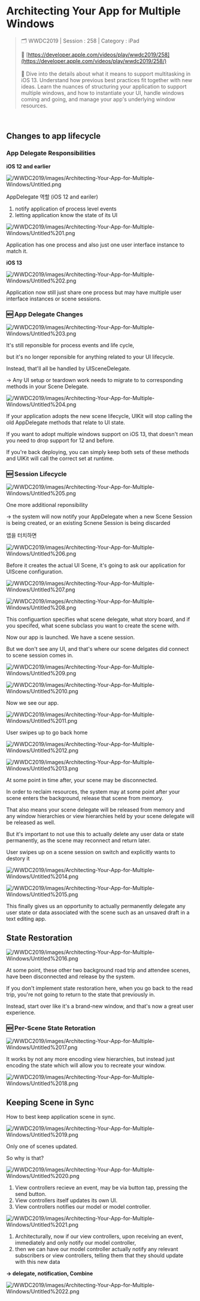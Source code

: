 # Architecting Your App for Multiple Windows

> 🗂 WWDC2019 | Session : 258 | Category : iPad
> 
> 🔗 [https://developer.apple.com/videos/play/wwdc2019/258](https://developer.apple.com/videos/play/wwdc2019/258/)
>  <br />
>  <br />
> 🔖 Dive into the details about what it means to support multitasking in iOS 13. Understand how previous best practices fit together with new ideas. Learn the nuances of structuring your application to support multiple windows, and how to instantiate your UI, handle windows coming and going, and manage your app's underlying window resources.
> <br />
<br />  


## Changes to app lifecycle

### App Delegate Responsibilities

**iOS 12 and earlier**

![/WWDC2019/images/Architecting-Your-App-for-Multiple-Windows/Untitled.png](/WWDC2019/images/Architecting-Your-App-for-Multiple-Windows/Untitled.png)

AppDelegate 역할 (iOS 12 and eariler)

1. notify application of process level events
2. letting application know the state of its UI

![/WWDC2019/images/Architecting-Your-App-for-Multiple-Windows/Untitled%201.png](/WWDC2019/images/Architecting-Your-App-for-Multiple-Windows/Untitled%201.png)

Application has one process and also just one user interface instance to match it.

**iOS 13**

![/WWDC2019/images/Architecting-Your-App-for-Multiple-Windows/Untitled%202.png](/WWDC2019/images/Architecting-Your-App-for-Multiple-Windows/Untitled%202.png)

Application now still just share one process but may have multiple user interface instances or scene sessions.

### 🆕 App Delegate Changes

![/WWDC2019/images/Architecting-Your-App-for-Multiple-Windows/Untitled%203.png](/WWDC2019/images/Architecting-Your-App-for-Multiple-Windows/Untitled%203.png)

It's still reponsible for process events and life cycle,

but it's no longer reponsible for anything related to your UI lifecycle.

Instead, that'll all be handled by UISceneDelegate.

→ Any UI setup or teardown work needs to migrate to to corresponding methods in your Scene Delegate.

![/WWDC2019/images/Architecting-Your-App-for-Multiple-Windows/Untitled%204.png](/WWDC2019/images/Architecting-Your-App-for-Multiple-Windows/Untitled%204.png)

If your application adopts the new scene lifecycle, UIKit will stop calling the old AppDelegate methods that relate to UI state.

If you want to adopt multiple windows support on iOS 13, that doesn't mean you need to drop support for 12 and before.

If you're back deploying, you can simply keep both sets of these methods and UIKit will call the correct set at runtime.

### 🆕 Session Lifecycle

![/WWDC2019/images/Architecting-Your-App-for-Multiple-Windows/Untitled%205.png](/WWDC2019/images/Architecting-Your-App-for-Multiple-Windows/Untitled%205.png)

One more additional reponsibility

→ the system will now notify your AppDelegate when a new Scene Session is being created, or an existing Scnene Session is being discarded

앱을 터치하면

![/WWDC2019/images/Architecting-Your-App-for-Multiple-Windows/Untitled%206.png](/WWDC2019/images/Architecting-Your-App-for-Multiple-Windows/Untitled%206.png)

Before it creates the actual UI Scene, it's going to ask our application for UIScene configuration.

![/WWDC2019/images/Architecting-Your-App-for-Multiple-Windows/Untitled%207.png](/WWDC2019/images/Architecting-Your-App-for-Multiple-Windows/Untitled%207.png)

![/WWDC2019/images/Architecting-Your-App-for-Multiple-Windows/Untitled%208.png](/WWDC2019/images/Architecting-Your-App-for-Multiple-Windows/Untitled%208.png)

This configuartion specifies what scene delegate, what story board, and if you specifed, what scene subclass you want to create the scene with.

Now our app is launched. We have a scene session.

But we don't see any UI, and that's where our scene delgates did connect to scene session comes in.

![/WWDC2019/images/Architecting-Your-App-for-Multiple-Windows/Untitled%209.png](/WWDC2019/images/Architecting-Your-App-for-Multiple-Windows/Untitled%209.png)

![/WWDC2019/images/Architecting-Your-App-for-Multiple-Windows/Untitled%2010.png](/WWDC2019/images/Architecting-Your-App-for-Multiple-Windows/Untitled%2010.png)

 

Now we see our app.

![/WWDC2019/images/Architecting-Your-App-for-Multiple-Windows/Untitled%2011.png](/WWDC2019/images/Architecting-Your-App-for-Multiple-Windows/Untitled%2011.png)

User swipes up to go back home

![/WWDC2019/images/Architecting-Your-App-for-Multiple-Windows/Untitled%2012.png](/WWDC2019/images/Architecting-Your-App-for-Multiple-Windows/Untitled%2012.png)

![/WWDC2019/images/Architecting-Your-App-for-Multiple-Windows/Untitled%2013.png](/WWDC2019/images/Architecting-Your-App-for-Multiple-Windows/Untitled%2013.png)

 At some point in time after, your scene may be disconnected.

In order to reclaim resources, the system may at some point after your scene enters the background, release that scene from memory.

That also means your scene delegate will be released from memory and any window hierarchies or view hierarchies held by your scene delegate will be released as well.

But it's important to not use this to actually delete any user data or state permanently, as the scene may reconnect and return later.

 

User swipes up on a scene session on switch and explicitly wants to destory it

![/WWDC2019/images/Architecting-Your-App-for-Multiple-Windows/Untitled%2014.png](/WWDC2019/images/Architecting-Your-App-for-Multiple-Windows/Untitled%2014.png)

![/WWDC2019/images/Architecting-Your-App-for-Multiple-Windows/Untitled%2015.png](/WWDC2019/images/Architecting-Your-App-for-Multiple-Windows/Untitled%2015.png)

This finally gives us an opportunity to actually permanently delegate any user state or data associated with the scene such as an unsaved draft in a text editing app.

## State Restoration

![/WWDC2019/images/Architecting-Your-App-for-Multiple-Windows/Untitled%2016.png](/WWDC2019/images/Architecting-Your-App-for-Multiple-Windows/Untitled%2016.png)

At some point, these other two background road trip and attendee scenes, have been disconnected and release by the system.

If you don't implement state restoration here, when you go back to the read trip, you're not going to return to the state that previously in.

Instead, start over like it's a brand-new window, and that's now a great user experience.

### 🆕 Per-Scene State Retoration

![/WWDC2019/images/Architecting-Your-App-for-Multiple-Windows/Untitled%2017.png](/WWDC2019/images/Architecting-Your-App-for-Multiple-Windows/Untitled%2017.png)

It works by not any more encoding view hierarchies, but instead just encoding the state which will allow you to recreate your window.

![/WWDC2019/images/Architecting-Your-App-for-Multiple-Windows/Untitled%2018.png](/WWDC2019/images/Architecting-Your-App-for-Multiple-Windows/Untitled%2018.png)

## Keeping Scene in Sync

How to best keep application scene in sync.

![/WWDC2019/images/Architecting-Your-App-for-Multiple-Windows/Untitled%2019.png](/WWDC2019/images/Architecting-Your-App-for-Multiple-Windows/Untitled%2019.png)

Only one of scenes updated.

So why is that?

![/WWDC2019/images/Architecting-Your-App-for-Multiple-Windows/Untitled%2020.png](/WWDC2019/images/Architecting-Your-App-for-Multiple-Windows/Untitled%2020.png)

1. View controllers recieve an event, may be via button tap, pressing the send button.
2. View controllers itself updates its own UI.
3. View controllers notifies our model or model controller.

![/WWDC2019/images/Architecting-Your-App-for-Multiple-Windows/Untitled%2021.png](/WWDC2019/images/Architecting-Your-App-for-Multiple-Windows/Untitled%2021.png)

1. Architecturally, now if our view controllers, upon receiving an event, immediately and only notify our model controller, 
2. then we can have our model controller actually notify any relevant subscribers or view controllers, telling them that they should update with this new data

**→ delegate, notification, Combine**

![/WWDC2019/images/Architecting-Your-App-for-Multiple-Windows/Untitled%2022.png](/WWDC2019/images/Architecting-Your-App-for-Multiple-Windows/Untitled%2022.png)
